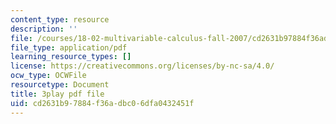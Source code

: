 ```yaml
---
content_type: resource
description: ''
file: /courses/18-02-multivariable-calculus-fall-2007/cd2631b97884f36adbc06dfa0432451f_ChiM2-MV-qM.pdf
file_type: application/pdf
learning_resource_types: []
license: https://creativecommons.org/licenses/by-nc-sa/4.0/
ocw_type: OCWFile
resourcetype: Document
title: 3play pdf file
uid: cd2631b9-7884-f36a-dbc0-6dfa0432451f
---
```

